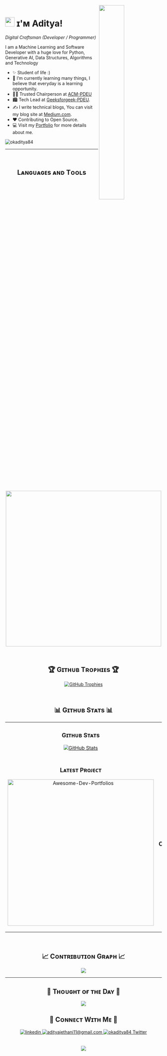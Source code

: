 

<!--Night Owl image-->
<div>
  <img align="right" width="40%" src="https://owlbertsio-resized.s3.amazonaws.com/Popper.psd.full.png">
</div>

<!--Header Name-->
# <img src="https://emojis.slackmojis.com/emojis/images/1531849430/4246/blob-sunglasses.gif?1531849430" width="30"/> ɪ'ᴍ Aditya! 
*Digital Craftsman (Developer / Programmer)*
<br /> 

<!--Start Intro-->               
<p align="left">I am a Machine Learning and Software Developer with a huge love for Python, Generative AI, Data Structures, Algorithms and Technology </p>

- ✨ Student of life :)
- 🌱 I’m currently learning many things, I believe that everyday is a learning opportunity.
- 💁‍♂️ Trusted Chairperson at [ACM-PDEU]([https://dev.to](https://www.linkedin.com/company/acm-pdeu-student-chapter/mycompany/?viewAsMember=true))
- 🏙 Tech Lead at [Geeksforgeek-PDEU](https://www.linkedin.com/company/geeksforgeekspdeu/mycompany/).
- ✍ I write technical blogs, You can visit my blog site at [Medium.com](https://medium.com/@aditya.ce21).
- ❤ Contributing to Open Source.
- 💻 Visit my [Portfolio](https://adityajethani.vercel.app) for more details about me.
<!--End Intro-->

<!--Profile Count Badge-->
<p align="left">
  <img src="https://komarev.com/ghpvc/?username=okaditya84&label=Profile%20views&color=770677&style=for-the-badge&logo=star" alt="okaditya84" style="padding-right:20px;" />
</p>

---
<br />

<!--Languages and Tools Section-->       
<h2 align="center">Lᴀɴɢᴜᴀɢᴇs ᴀɴᴅ Tᴏᴏʟs</h2> 
<p align="center">
<img width="500px"  src="https://skillicons.dev/icons?i=py,c,cpp,html,css,js,react,nodejs,express,django,flask,fastapi,opencv,pytorch,sklearn,selenium,tensorflow,mysql,mongodb,git,github,vscode,docker,gcp,postman,linux,anaconda,md&perline=10"  />
</p>
<br />


<!--Trophies Section-->   
<h2 align="center">🏆 Gɪᴛʜᴜʙ Tʀᴏᴘʜɪᴇs 🏆</h2>
<p align="center">
  <a href="https://github.com/okaditya84/github-profile-trophy">
    <img src="https://github-profile-trophy.vercel.app/?username=okaditya84&row=2&column=6&margin-w=20&margin-h=20" alt="GitHub Trophies">
  </a>
</p>
<br />

<!--Github stats Table--> 
<h2 align="center">📊 Gɪᴛʜᴜʙ Sᴛᴀᴛs 📊</h2>

<table width="100%">
  <tr>
    <td width="50%">
      <h3 align="center"><strong>Gɪᴛʜᴜʙ Sᴛᴀᴛs</strong></h3>
      <p align="center">
        <a href="https://github.com/okaditya84">
          <img align="center" src="https://github-readme-stats.vercel.app/api?username=okaditya84&count_private=true&show_icons=true&theme=nightowl" alt="GitHub Stats" />
        </a>
      </p>
    </td>
    <td width="50%">
      <h3 align="center"><strong>Sᴛʀᴇᴀᴋ Sᴛᴀᴛs</strong></h3>
      <p align="center">
        <a href="https://github.com/okaditya84">
          <img align="center" src="https://streak-stats.demolab.com?user=okaditya84&theme=nightowl" alt="Streak Stats" />
        </a>
      </p>
    </td>
  </tr>
  <tr>
    <td width="50%">
      <h3 align="center"><strong>Lᴀᴛᴇsᴛ Pʀᴏᴊᴇᴄᴛ</strong></h3>
      <p align="center">
        <a href="[https://github.com/okaditya84/Time-Table-Generator/](https://github.com/okaditya84/Time-Table-Generator)">
          <img align="center" width="470" src="https://github-readme-stats.vercel.app/api/pin/?username=okaditya84&repo=Awesome-Dev-Portfolios&theme=nightowl&show_owner=true" alt="Awesome-Dev-Portfolios" />
        </a>
      </p>
    </td>
    <td width="50%">
      <h3 align="center"><strong>Tᴏᴘ Cᴏɴᴛʀɪʙᴜᴛɪᴏɴs</strong></h3>
      <p align="center">
        <a href="https://github.com/okaditya84">
          <img align="center" src="https://github-contributor-stats.vercel.app/api?username=okaditya84&limit=3&theme=nightowl&show_owner=true&combine_all_yearly_contributions=true" alt="Top Repo" />
        </a>
      </p>
    </td>
  </tr>
</table>
<br />

<!--Contribution Graph-->
<h2 align="center">📈 Cᴏɴᴛʀɪʙᴜᴛɪᴏɴ Gʀᴀᴘʜ 📈</h2>
<div align="center">
    <img src="https://github-readme-activity-graph.vercel.app/graph?username=okaditya84&bg_color=011627&color=79d3c3&line=c792ea&point=ffeb95&area=true&hide_border=false" border-radius="15">
</div>

---

<!--Dynamic Quote card updated everyday at 12 PM--> 
<h2 align="center">🌟 Tʜᴏᴜɢʜᴛ ᴏғ ᴛʜᴇ Dᴀʏ 🌟</h2>















































<!--STARTS_HERE_QUOTE_CARD-->
<p align="center">
    <img src="https://readme-daily-quotes.vercel.app/api?author=Dan%20Millman&quote=The%20secret%20of%20change%20is%20to%20focus%20all%20your%20energy%20not%20on%20fighting%20the%20old%2C%20but%20on%20building%20the%20new.&theme=dark&bg_color=011627&author_color=ffeb95">
</p>
<!--ENDS_HERE_QUOTE_CARD-->
















































<!--Contact Section--> 

<h2 align="center">🤝 Cᴏɴɴᴇᴄᴛ Wɪᴛʜ Mᴇ 🤝 </h2>
<div align="center">
 <a href="[https://www.linkedin.com/in/adityajethani/](https://www.linkedin.com/in/adityajethani/)" target="_blank">
<img src=https://img.shields.io/badge/linkedin-%231E77B5.svg?&style=for-the-badge&logo=linkedin&logoColor=white alt=linkedin style="margin-bottom: 5px;" />
</a>
  
<a href="mailto:adityajethani11@gmail.com" target="_blank">
<img src="https://img.shields.io/badge/Gmail-D14836?style=for-the-badge&logo=gmail&logoColor=white" alt=adityajethani11@gmail.com mail style="margin-bottom: 5px;" />
</a>


<a href="https://twitter.com/okaditya84" target="_blank">
<img src="https://img.shields.io/badge/Twitter-1DA1F2?style=for-the-badge&logo=twitter&logoColor=white" alt="okaditya84 Twitter" style="margin-bottom: 5px;" />
</a>
</div>
<br/>



<!--Footer--> 
<p align="center">
  <img src="https://capsule-render.vercel.app/api?type=waving&color=gradient&height=65&section=footer"/>
</p>
